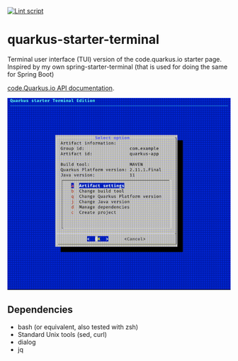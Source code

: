 [![Lint script](https://github.com/themkat/quarkus-starter-terminal/actions/workflows/lint.yml/badge.svg)](https://github.com/themkat/quarkus-starter-terminal/actions/workflows/lint.yml)
# quarkus-starter-terminal
Terminal user interface (TUI) version of the code.quarkus.io starter page. Inspired by my own spring-starter-terminal (that is used for doing the same for Spring Boot)


[code.Quarkus.io API documentation](https://editor.swagger.io/?url=https://code.quarkus.io/q/openapi).

![screen recording](screenrecording.gif)


## Dependencies
- bash (or equivalent, also tested with zsh)
- Standard Unix tools (sed, curl)
- dialog
- jq
